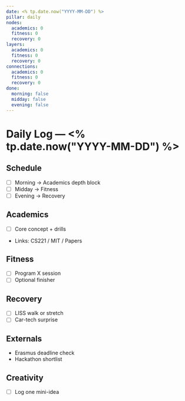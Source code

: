 ```yaml
---
date: <% tp.date.now("YYYY-MM-DD") %>
pillar: daily
nodes:
  academics: 0
  fitness: 0
  recovery: 0
layers:
  academics: 0
  fitness: 0
  recovery: 0
connections:
  academics: 0
  fitness: 0
  recovery: 0
done:
  morning: false
  midday: false
  evening: false
---
```


# Daily Log — <% tp.date.now("YYYY-MM-DD") %>

## Schedule
- [ ] Morning → Academics depth block
- [ ] Midday → Fitness
- [ ] Evening → Recovery

## Academics
- [ ] Core concept + drills
- Links: CS221 / MIT / Papers

## Fitness
- [ ] Program X session
- [ ] Optional finisher

## Recovery
- [ ] LISS walk or stretch
- [ ] Car-tech surprise

## Externals
- Erasmus deadline check
- Hackathon shortlist

## Creativity
- [ ] Log one mini-idea
